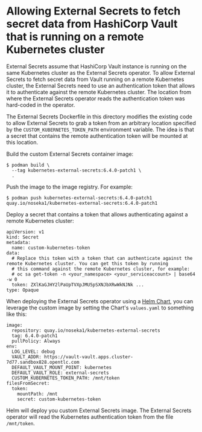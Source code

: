 # Allowing External Secrets to fetch secret data from HashiCorp Vault that is running on a remote Kubernetes cluster

External Secrets assume that HashiCorp Vault instance is running on the same Kubernetes cluster as the External Secrets operator. To allow External Secrets to fetch secret data from Vault running on a remote Kubernetes cluster, the External Secrets need to use an authentication token that allows it to authenticate against the remote Kubernetes cluster. The location from where the External Secrets operator reads the authentication token was hard-coded in the operator. 

The External Secrets Dockerfile in this directory modifies the existing code to allow External Secrets to grab a token from an arbitrary location specified by the `CUSTOM_KUBERNETES_TOKEN_PATH` environment variable. The idea is that a secret that contains the remote authentication token will be mounted at this location.

Build the custom External Secrets container image:

```
$ podman build \
  --tag kubernetes-external-secrets:6.4.0-patch1 \
  .
```

Push the image to the image registry. For example:

```
$ podman push kubernetes-external-secrets:6.4.0-patch1 quay.io/noseka1/kubernetes-external-secrets:6.4.0-patch1
```

Deploy a secret that contains a token that allows authenticating against a remote Kubernetes cluster:

```
apiVersion: v1
kind: Secret
metadata:
  name: custom-kubernetes-token
data:
  # Replace this token with a token that can authenticate against the remote Kubernetes cluster. You can get this token by running
  # this command against the remote Kubernetes cluster, for example:
  # oc sa get-token -n <your_namespace> <your_serviceaccount> | base64 -w 0
  token: ZXlKaGJHY2lPaUpTVXpJMU5pSXNJbXRwWkNJNk ...
type: Opaque
```

When deploying the External Secrets operator using a [Helm Chart](https://github.com/external-secrets/kubernetes-external-secrets/tree/master/charts/kubernetes-external-secrets), you can leverage the custom image by setting the Chart's `values.yaml` to something like this:

```
image:
  repository: quay.io/noseka1/kubernetes-external-secrets
  tag: 6.4.0-patch1
  pullPolicy: Always
env:
  LOG_LEVEL: debug
  VAULT_ADDR: https://vault-vault.apps.cluster-7d77.sandbox828.opentlc.com
  DEFAULT_VAULT_MOUNT_POINT: kubernetes
  DEFAULT_VAULT_ROLE: external-secrets
  CUSTOM_KUBERNETES_TOKEN_PATH: /mnt/token
filesFromSecret:
  token:
    mountPath: /mnt
    secret: custom-kubernetes-token
```

Helm will deploy you custom External Secrets image. The External Secrets operator will read the Kubernetes authentication token from the file `/mnt/token`.
